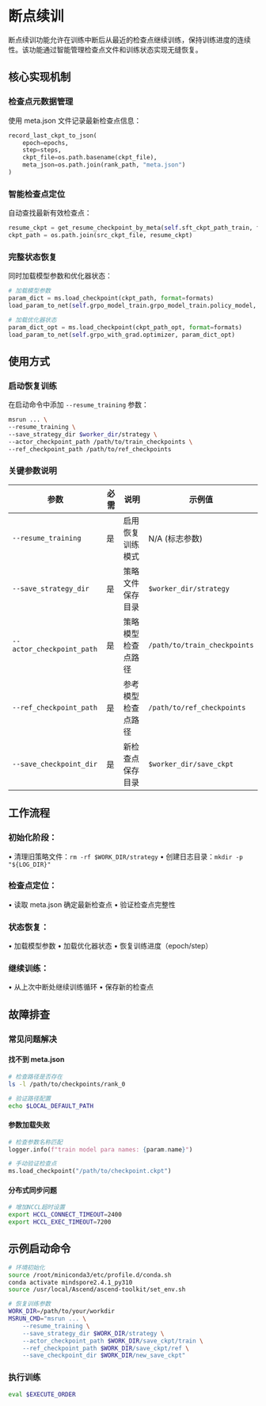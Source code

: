 # 断点续训

断点续训功能允许在训练中断后从最近的检查点继续训练，保持训练进度的连续性。该功能通过智能管理检查点文件和训练状态实现无缝恢复。

## 核心实现机制

### 检查点元数据管理

使用 meta.json 文件记录最新检查点信息：

```python
record_last_ckpt_to_json(
    epoch=epochs,
    step=steps,
    ckpt_file=os.path.basename(ckpt_file),
    meta_json=os.path.join(rank_path, "meta.json")
)
```

### 智能检查点定位

自动查找最新有效检查点：

```python
resume_ckpt = get_resume_checkpoint_by_meta(self.sft_ckpt_path_train, formats)
ckpt_path = os.path.join(src_ckpt_file, resume_ckpt)
```

### 完整状态恢复

同时加载模型参数和优化器状态：

```python
# 加载模型参数
param_dict = ms.load_checkpoint(ckpt_path, format=formats)
load_param_to_net(self.grpo_model_train.grpo_model_train.policy_model, param_dict)

# 加载优化器状态
param_dict_opt = ms.load_checkpoint(ckpt_path_opt, format=formats)
load_param_to_net(self.grpo_with_grad.optimizer, param_dict_opt)
```

## 使用方式

### 启动恢复训练

在启动命令中添加 `--resume_training` 参数：

```bash
msrun ... \
--resume_training \
--save_strategy_dir $worker_dir/strategy \
--actor_checkpoint_path /path/to/train_checkpoints \
--ref_checkpoint_path /path/to/ref_checkpoints
```

### 关键参数说明

| 参数 | 必需 | 说明 | 示例值 |
|------|------|------|--------|
| `--resume_training` | 是 | 启用恢复训练模式 | N/A (标志参数) |
| `--save_strategy_dir` | 是 | 策略文件保存目录 | `$worker_dir/strategy` |
| `--actor_checkpoint_path` | 是 | 策略模型检查点路径 | `/path/to/train_checkpoints` |
| `--ref_checkpoint_path` | 是 | 参考模型检查点路径 | `/path/to/ref_checkpoints` |
| `--save_checkpoint_dir` | 是 | 新检查点保存目录 | `$worker_dir/save_ckpt` |

## 工作流程

### 初始化阶段：

   • 清理旧策略文件：`rm -rf $WORK_DIR/strategy`
   • 创建日志目录：`mkdir -p "${LOG_DIR}"`

### 检查点定位：

   • 读取 meta.json 确定最新检查点
   • 验证检查点完整性

### 状态恢复：

   • 加载模型参数
   • 加载优化器状态
   • 恢复训练进度（epoch/step）

### 继续训练：

   • 从上次中断处继续训练循环
   • 保存新的检查点

## 故障排查

### 常见问题解决

#### 找不到 meta.json

   ```bash
   # 检查路径是否存在
   ls -l /path/to/checkpoints/rank_0

   # 验证路径配置
   echo $LOCAL_DEFAULT_PATH
   ```

#### 参数加载失败

   ```python
   # 检查参数名称匹配
   logger.info(f"train model para names: {param.name}")

   # 手动验证检查点
   ms.load_checkpoint("/path/to/checkpoint.ckpt")
   ```

#### 分布式同步问题

   ```bash
   # 增加NCCL超时设置
   export HCCL_CONNECT_TIMEOUT=2400
   export HCCL_EXEC_TIMEOUT=7200
   ```

## 示例启动命令

```bash
# 环境初始化
source /root/miniconda3/etc/profile.d/conda.sh
conda activate mindspore2.4.1_py310
source /usr/local/Ascend/ascend-toolkit/set_env.sh

# 恢复训练参数
WORK_DIR=/path/to/your/workdir
MSRUN_CMD="msrun ... \
    --resume_training \
    --save_strategy_dir $WORK_DIR/strategy \
    --actor_checkpoint_path $WORK_DIR/save_ckpt/train \
    --ref_checkpoint_path $WORK_DIR/save_ckpt/ref \
    --save_checkpoint_dir $WORK_DIR/new_save_ckpt"
```

### 执行训练

```bash
eval $EXECUTE_ORDER
```